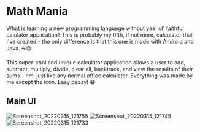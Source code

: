 # Math Mania
What is learning a new programming languege without yee' ol' faithful calulator application? This is probably my fifth, if not more, calculator that I've created - the only difference is that this one is made with Android and Java. ☕😄 

This super-cool and unique calculator application allows a user to add, subtract, multiply, divide, clear all, backtrack, and view the results of their sums - hm, just like any normal office calculator. Everything was made by me except the icon. Easy peasy! 😁

## Main UI
![Screenshot_20220315_121755](https://user-images.githubusercontent.com/87696858/158358135-b18b0597-f3c4-4ff7-be6f-54c29e7157bb.png)
![Screenshot_20220315_121745](https://user-images.githubusercontent.com/87696858/158358229-39366b35-ff23-46fc-88b0-50cdcf872438.png)
![Screenshot_20220315_121733](https://user-images.githubusercontent.com/87696858/158358197-31e99d3b-e854-44dd-94b6-885ca7a57e28.png)
